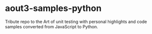 # aout3-samples-python
Tribute repo to the Art of unit testing with personal highlights and code samples converted from JavaScript to Python.
